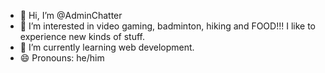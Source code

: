 - 👋 Hi, I’m @AdminChatter
- 👀 I’m interested in video gaming, badminton, hiking and FOOD!!! I like to experience new kinds of stuff.
- 🌱 I’m currently learning web development.
- 😄 Pronouns: he/him

<!---
AdminChatter/AdminChatter is a ✨ special ✨ repository because its `README.md` (this file) appears on your GitHub profile.
You can click the Preview link to take a look at your changes.
--->
